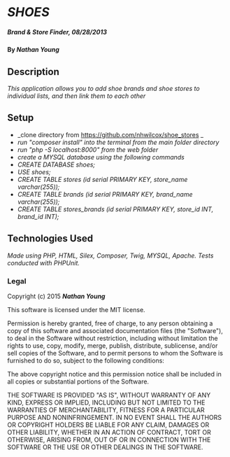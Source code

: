 # _SHOES_

##### _Brand & Store Finder, 08/28/2013_

#### By _**Nathan Young**_

## Description

_This application allows you to add shoe brands and shoe stores to individual lists, and then link them to each other_

## Setup
* _clone directory from https://github.com/nhwilcox/shoe_stores _
* _run "composer install" into the terminal from the main folder directory_
* _run "php -S localhost:8000" from the web folder_
* _create a MYSQL database using the following commands_
* _CREATE DATABASE shoes;_
* _USE shoes;_
* _CREATE TABLE stores (id serial PRIMARY KEY, store_name varchar(255));_
* _CREATE TABLE brands (id serial PRIMARY KEY, brand_name varchar(255));_
* _CREATE TABLE stores_brands (id serial PRIMARY KEY, store_id INT, brand_id INT);_

## Technologies Used

_Made using PHP, HTML, Silex, Composer, Twig, MYSQL, Apache. Tests conducted with PHPUnit._

### Legal

Copyright (c) 2015 **_Nathan Young_**

This software is licensed under the MIT license.

Permission is hereby granted, free of charge, to any person obtaining a copy
of this software and associated documentation files (the "Software"), to deal
in the Software without restriction, including without limitation the rights
to use, copy, modify, merge, publish, distribute, sublicense, and/or sell
copies of the Software, and to permit persons to whom the Software is
furnished to do so, subject to the following conditions:

The above copyright notice and this permission notice shall be included in
all copies or substantial portions of the Software.

THE SOFTWARE IS PROVIDED "AS IS", WITHOUT WARRANTY OF ANY KIND, EXPRESS OR
IMPLIED, INCLUDING BUT NOT LIMITED TO THE WARRANTIES OF MERCHANTABILITY,
FITNESS FOR A PARTICULAR PURPOSE AND NONINFRINGEMENT. IN NO EVENT SHALL THE
AUTHORS OR COPYRIGHT HOLDERS BE LIABLE FOR ANY CLAIM, DAMAGES OR OTHER
LIABILITY, WHETHER IN AN ACTION OF CONTRACT, TORT OR OTHERWISE, ARISING FROM,
OUT OF OR IN CONNECTION WITH THE SOFTWARE OR THE USE OR OTHER DEALINGS IN
THE SOFTWARE.

